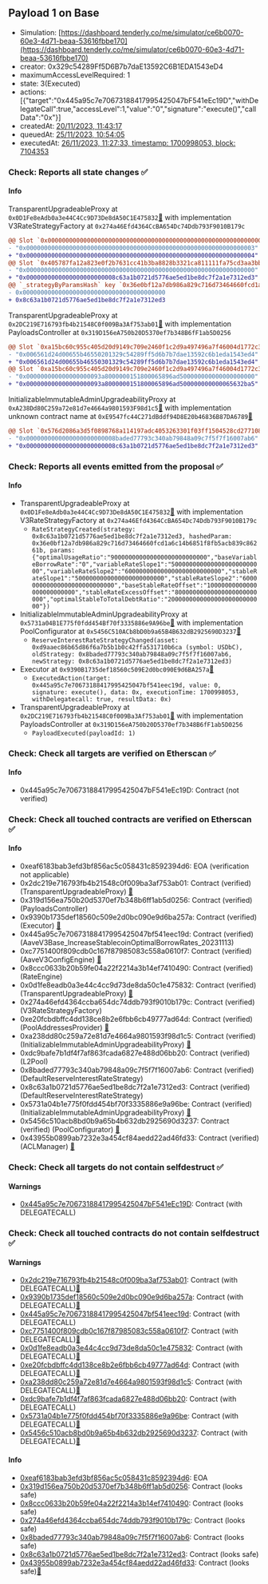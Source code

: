 ## Payload 1 on Base

- Simulation: [https://dashboard.tenderly.co/me/simulator/ce6b0070-60e3-4d71-beaa-53616fbbe170](https://dashboard.tenderly.co/me/simulator/ce6b0070-60e3-4d71-beaa-53616fbbe170)
- creator: 0x329c54289Ff5D6B7b7daE13592C6B1EDA1543eD4
- maximumAccessLevelRequired: 1
- state: 3(Executed)
- actions: [{"target":"0x445a95c7e70673188417995425047bF541eEc19D","withDelegateCall":true,"accessLevel":1,"value":"0","signature":"execute()","callData":"0x"}]
- createdAt: [20/11/2023, 11:43:17](https://basescan.org/tx/0x360a36d9226bac53303098799b85ca0fbaad696e02668aab99eb3602f5717e1d)
- queuedAt: [25/11/2023, 10:54:05](https://basescan.org/tx/0x05f3eac1891669300cfc100d1aa8e9f8b170647b37bde2177c4c3219f76d3ee1)
- executedAt: [26/11/2023, 11:27:33, timestamp: 1700998053, block: 7104353](https://basescan.org/tx/0x70dc28134f4f6fd295eb8f56dc61d89acb20da0f639cbe4733350cf71308bb3d)

### Check: Reports all state changes :white_check_mark:

#### Info


TransparentUpgradeableProxy at `0x0D1Fe8eAdb0a3e44C4Cc9D73De8dA50C1E475832`[:ghost:](https://github.com/bgd-labs/aave-address-book "AaveV3Base.RATES_FACTORY") with implementation V3RateStrategyFactory at `0x274a46Efd4364CcBA654Dc74Ddb793F9010B179c`
```diff
@@ Slot `0x0000000000000000000000000000000000000000000000000000000000000002` @@
- "0x0000000000000000000000000000000000000000000000000000000000000003"
+ "0x0000000000000000000000000000000000000000000000000000000000000004"
@@ Slot `0x405787fa12a823e0f2b7631cc41b3ba8828b3321ca811111fa75cd3aa3bb5ad1` @@
- "0x0000000000000000000000000000000000000000000000000000000000000000"
+ "0x0000000000000000000000008c63a1b0721d5776ae5ed1be8dc7f2a1e7312ed3"
@@ `_strategyByParamsHash` key `0x36e0bf12a7db986a829c716d73464660fcd1a6c14b6851f8fb5acb839c86261b` @@
- 0x0000000000000000000000000000000000000000
+ 0x8c63a1b0721d5776ae5ed1be8dc7f2a1e7312ed3
```

TransparentUpgradeableProxy at `0x2DC219E716793fb4b21548C0f009Ba3Af753ab01`[:ghost:](https://github.com/bgd-labs/aave-address-book "GovernanceV3Base.PAYLOADS_CONTROLLER") with implementation PayloadsController at `0x319D156eA750b20D5370ef7b348B6fF1ab5D0256`
```diff
@@ Slot `0xa15bc60c955c405d20d9149c709e2460f1c2d9a497496a7f46004d1772c3054c` @@
- "0x006561d24d00655b46550201329c54289ff5d6b7b7dae13592c6b1eda1543ed4"
+ "0x006561d24d00655b46550301329c54289ff5d6b7b7dae13592c6b1eda1543ed4"
@@ Slot `0xa15bc60c955c405d20d9149c709e2460f1c2d9a497496a7f46004d1772c3054d` @@
- "0x000000000000000000093a8000000151800065896ad500000000000000000000"
+ "0x000000000000000000093a8000000151800065896ad500000000000065632ba5"
```

InitializableImmutableAdminUpgradeabilityProxy at `0xA238Dd80C259a72e81d7e4664a9801593F98d1c5`[:ghost:](https://github.com/bgd-labs/aave-address-book "AaveV3Base.POOL") with implementation unknown contract name at `0xE9547fc44C271dBddf94D8E20b46836B87DA6789`[:ghost:](https://github.com/bgd-labs/aave-address-book "AaveV3Base.POOL_IMPL")
```diff
@@ Slot `0x576d2086a3d5f0898768a114197adc4053263301f03ff1504528cd2771084b49` @@
- "0x0000000000000000000000008baded77793c340ab79848a09c7f5f7f16007ab6"
+ "0x0000000000000000000000008c63a1b0721d5776ae5ed1be8dc7f2a1e7312ed3"
```


### Check: Reports all events emitted from the proposal :white_check_mark:

#### Info

- TransparentUpgradeableProxy at `0x0D1Fe8eAdb0a3e44C4Cc9D73De8dA50C1E475832`[:ghost:](https://github.com/bgd-labs/aave-address-book "AaveV3Base.RATES_FACTORY") with implementation V3RateStrategyFactory at `0x274a46Efd4364CcBA654Dc74Ddb793F9010B179c`
  - `RateStrategyCreated(strategy: 0x8c63a1b0721d5776ae5ed1be8dc7f2a1e7312ed3, hashedParam: 0x36e0bf12a7db986a829c716d73464660fcd1a6c14b6851f8fb5acb839c86261b, params: {"optimalUsageRatio":"900000000000000000000000000","baseVariableBorrowRate":"0","variableRateSlope1":"50000000000000000000000000","variableRateSlope2":"600000000000000000000000000","stableRateSlope1":"5000000000000000000000000","stableRateSlope2":"600000000000000000000000000","baseStableRateOffset":"10000000000000000000000000","stableRateExcessOffset":"80000000000000000000000000","optimalStableToTotalDebtRatio":"200000000000000000000000000"})`
- InitializableImmutableAdminUpgradeabilityProxy at `0x5731a04B1E775f0fdd454Bf70f3335886e9A96be`[:ghost:](https://github.com/bgd-labs/aave-address-book "AaveV3Base.POOL_CONFIGURATOR") with implementation PoolConfigurator at `0x5456C510ACb8bD0b9a65B4B632dB2925690D3237`[:ghost:](https://github.com/bgd-labs/aave-address-book "AaveV3Base.POOL_CONFIGURATOR_IMPL")
  - `ReserveInterestRateStrategyChanged(asset: 0xd9aaec86b65d86f6a7b5b1b0c42ffa531710b6ca (symbol: USDbC), oldStrategy: 0x8baded77793c340ab79848a09c7f5f7f16007ab6, newStrategy: 0x8c63a1b0721d5776ae5ed1be8dc7f2a1e7312ed3)`
- Executor at `0x9390B1735def18560c509E2d0bc090E9d6BA257a`[:ghost:](https://github.com/bgd-labs/aave-address-book "AaveV3Base.ACL_ADMIN, GovernanceV3Base.EXECUTOR_LVL_1")
  - `ExecutedAction(target: 0x445a95c7e70673188417995425047bf541eec19d, value: 0, signature: execute(), data: 0x, executionTime: 1700998053, withDelegatecall: true, resultData: 0x)`
- TransparentUpgradeableProxy at `0x2DC219E716793fb4b21548C0f009Ba3Af753ab01`[:ghost:](https://github.com/bgd-labs/aave-address-book "GovernanceV3Base.PAYLOADS_CONTROLLER") with implementation PayloadsController at `0x319D156eA750b20D5370ef7b348B6fF1ab5D0256`
  - `PayloadExecuted(payloadId: 1)`

### Check: Check all targets are verified on Etherscan :white_check_mark:

#### Info

- 0x445a95c7e70673188417995425047bF541eEc19D: Contract (not verified) 

### Check: Check all touched contracts are verified on Etherscan :white_check_mark:

#### Info

- 0xeaf6183bab3efd3bf856ac5c058431c8592394d6: EOA (verification not applicable)
- 0x2dc219e716793fb4b21548c0f009ba3af753ab01: Contract (verified) (TransparentUpgradeableProxy) [:ghost:](https://github.com/bgd-labs/aave-address-book "GovernanceV3Base.PAYLOADS_CONTROLLER")
- 0x319d156ea750b20d5370ef7b348b6ff1ab5d0256: Contract (verified) (PayloadsController) 
- 0x9390b1735def18560c509e2d0bc090e9d6ba257a: Contract (verified) (Executor) [:ghost:](https://github.com/bgd-labs/aave-address-book "AaveV3Base.ACL_ADMIN, GovernanceV3Base.EXECUTOR_LVL_1")
- 0x445a95c7e70673188417995425047bf541eec19d: Contract (verified) (AaveV3Base_IncreaseStablecoinOptimalBorrowRates_20231113) 
- 0xc7751400f809cdb0c167f87985083c558a0610f7: Contract (verified) (AaveV3ConfigEngine) [:ghost:](https://github.com/bgd-labs/aave-address-book "AaveV3Base.CONFIG_ENGINE")
- 0x8ccc0633b20b59fe04a22f2214a3b14ef7410490: Contract (verified) (RateEngine) 
- 0x0d1fe8eadb0a3e44c4cc9d73de8da50c1e475832: Contract (verified) (TransparentUpgradeableProxy) [:ghost:](https://github.com/bgd-labs/aave-address-book "AaveV3Base.RATES_FACTORY")
- 0x274a46efd4364ccba654dc74ddb793f9010b179c: Contract (verified) (V3RateStrategyFactory) 
- 0xe20fcbdbffc4dd138ce8b2e6fbb6cb49777ad64d: Contract (verified) (PoolAddressesProvider) [:ghost:](https://github.com/bgd-labs/aave-address-book "AaveV3Base.POOL_ADDRESSES_PROVIDER")
- 0xa238dd80c259a72e81d7e4664a9801593f98d1c5: Contract (verified) (InitializableImmutableAdminUpgradeabilityProxy) [:ghost:](https://github.com/bgd-labs/aave-address-book "AaveV3Base.POOL")
- 0xdc9bafe7b1df4f7af863fcada6827e488d06bb20: Contract (verified) (L2Pool) 
- 0x8baded77793c340ab79848a09c7f5f7f16007ab6: Contract (verified) (DefaultReserveInterestRateStrategy) 
- 0x8c63a1b0721d5776ae5ed1be8dc7f2a1e7312ed3: Contract (verified) (DefaultReserveInterestRateStrategy) 
- 0x5731a04b1e775f0fdd454bf70f3335886e9a96be: Contract (verified) (InitializableImmutableAdminUpgradeabilityProxy) [:ghost:](https://github.com/bgd-labs/aave-address-book "AaveV3Base.POOL_CONFIGURATOR")
- 0x5456c510acb8bd0b9a65b4b632db2925690d3237: Contract (verified) (PoolConfigurator) [:ghost:](https://github.com/bgd-labs/aave-address-book "AaveV3Base.POOL_CONFIGURATOR_IMPL")
- 0x43955b0899ab7232e3a454cf84aedd22ad46fd33: Contract (verified) (ACLManager) [:ghost:](https://github.com/bgd-labs/aave-address-book "AaveV3Base.ACL_MANAGER")

### Check: Check all targets do not contain selfdestruct :white_check_mark:

#### Warnings

- [0x445a95c7e70673188417995425047bF541eEc19D](https://basescan.org/address/0x445a95c7e70673188417995425047bF541eEc19D): Contract (with DELEGATECALL)

### Check: Check all touched contracts do not contain selfdestruct :white_check_mark:

#### Warnings

- [0x2dc219e716793fb4b21548c0f009ba3af753ab01](https://basescan.org/address/0x2dc219e716793fb4b21548c0f009ba3af753ab01): Contract (with DELEGATECALL)[:ghost:](https://github.com/bgd-labs/aave-address-book "GovernanceV3Base.PAYLOADS_CONTROLLER")
- [0x9390b1735def18560c509e2d0bc090e9d6ba257a](https://basescan.org/address/0x9390b1735def18560c509e2d0bc090e9d6ba257a): Contract (with DELEGATECALL)[:ghost:](https://github.com/bgd-labs/aave-address-book "AaveV3Base.ACL_ADMIN, GovernanceV3Base.EXECUTOR_LVL_1")
- [0x445a95c7e70673188417995425047bf541eec19d](https://basescan.org/address/0x445a95c7e70673188417995425047bf541eec19d): Contract (with DELEGATECALL)
- [0xc7751400f809cdb0c167f87985083c558a0610f7](https://basescan.org/address/0xc7751400f809cdb0c167f87985083c558a0610f7): Contract (with DELEGATECALL)[:ghost:](https://github.com/bgd-labs/aave-address-book "AaveV3Base.CONFIG_ENGINE")
- [0x0d1fe8eadb0a3e44c4cc9d73de8da50c1e475832](https://basescan.org/address/0x0d1fe8eadb0a3e44c4cc9d73de8da50c1e475832): Contract (with DELEGATECALL)[:ghost:](https://github.com/bgd-labs/aave-address-book "AaveV3Base.RATES_FACTORY")
- [0xe20fcbdbffc4dd138ce8b2e6fbb6cb49777ad64d](https://basescan.org/address/0xe20fcbdbffc4dd138ce8b2e6fbb6cb49777ad64d): Contract (with DELEGATECALL)[:ghost:](https://github.com/bgd-labs/aave-address-book "AaveV3Base.POOL_ADDRESSES_PROVIDER")
- [0xa238dd80c259a72e81d7e4664a9801593f98d1c5](https://basescan.org/address/0xa238dd80c259a72e81d7e4664a9801593f98d1c5): Contract (with DELEGATECALL)[:ghost:](https://github.com/bgd-labs/aave-address-book "AaveV3Base.POOL")
- [0xdc9bafe7b1df4f7af863fcada6827e488d06bb20](https://basescan.org/address/0xdc9bafe7b1df4f7af863fcada6827e488d06bb20): Contract (with DELEGATECALL)
- [0x5731a04b1e775f0fdd454bf70f3335886e9a96be](https://basescan.org/address/0x5731a04b1e775f0fdd454bf70f3335886e9a96be): Contract (with DELEGATECALL)[:ghost:](https://github.com/bgd-labs/aave-address-book "AaveV3Base.POOL_CONFIGURATOR")
- [0x5456c510acb8bd0b9a65b4b632db2925690d3237](https://basescan.org/address/0x5456c510acb8bd0b9a65b4b632db2925690d3237): Contract (with DELEGATECALL)[:ghost:](https://github.com/bgd-labs/aave-address-book "AaveV3Base.POOL_CONFIGURATOR_IMPL")

#### Info

- [0xeaf6183bab3efd3bf856ac5c058431c8592394d6](https://basescan.org/address/0xeaf6183bab3efd3bf856ac5c058431c8592394d6): EOA
- [0x319d156ea750b20d5370ef7b348b6ff1ab5d0256](https://basescan.org/address/0x319d156ea750b20d5370ef7b348b6ff1ab5d0256): Contract (looks safe)
- [0x8ccc0633b20b59fe04a22f2214a3b14ef7410490](https://basescan.org/address/0x8ccc0633b20b59fe04a22f2214a3b14ef7410490): Contract (looks safe)
- [0x274a46efd4364ccba654dc74ddb793f9010b179c](https://basescan.org/address/0x274a46efd4364ccba654dc74ddb793f9010b179c): Contract (looks safe)
- [0x8baded77793c340ab79848a09c7f5f7f16007ab6](https://basescan.org/address/0x8baded77793c340ab79848a09c7f5f7f16007ab6): Contract (looks safe)
- [0x8c63a1b0721d5776ae5ed1be8dc7f2a1e7312ed3](https://basescan.org/address/0x8c63a1b0721d5776ae5ed1be8dc7f2a1e7312ed3): Contract (looks safe)
- [0x43955b0899ab7232e3a454cf84aedd22ad46fd33](https://basescan.org/address/0x43955b0899ab7232e3a454cf84aedd22ad46fd33): Contract (looks safe)[:ghost:](https://github.com/bgd-labs/aave-address-book "AaveV3Base.ACL_MANAGER")

